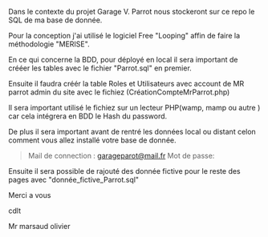 Dans le contexte du projet Garage V. Parrot nous stockeront sur ce repo le SQL de ma base de donnée.

Pour la conception j'ai utilisé le logiciel Free "Looping" affin de faire la méthodologie "MERISE".

En ce qui concerne la BDD, pour déployé en local il sera important de crééer les tables avec le fichier "Parrot.sql" en premier.

Ensuite il faudra créér la table Roles et Utilisateurs avec account de MR parrot admin du site avec le fichiez (CréationCompteMrParrot.php)

Il sera important utilisé le fichiez sur un lecteur PHP(wamp, mamp ou autre ) car cela intégrera en BDD le Hash du password.

De plus il sera important avant de rentré les données local ou distant celon comment vous allez installé votre base de donnée.

>Mail de connection : garageparot@mail.fr
>Mot de passe: <PASSWORD> 

Ensuite il sera possible de rajouté des donnée fictive pour le reste des pages avec "donnée_fictive_Parrot.sql"

Merci a vous

cdlt

Mr marsaud olivier